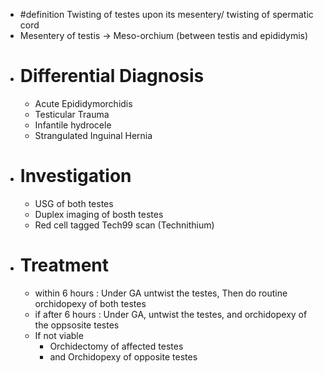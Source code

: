 - #definition Twisting of testes upon its mesentery/ twisting of spermatic cord
- Mesentery of testis -> Meso-orchium (between testis and epididymis)
- # Differential Diagnosis
	- Acute Epididymorchidis
	- Testicular Trauma
	- Infantile hydrocele
	- Strangulated Inguinal Hernia
- # Investigation
	- USG of both testes
	- Duplex imaging of bosth testes
	- Red cell tagged Tech99 scan (Technithium)
- # Treatment
	- within 6 hours : Under GA untwist the testes, Then do routine orchidopexy of both testes
	- if after 6 hours : Under GA, untwist the testes, and orchidopexy of the oppsosite testes
	- If not viable
		- Orchidectomy of affected testes
		- and Orchidopexy of opposite testes